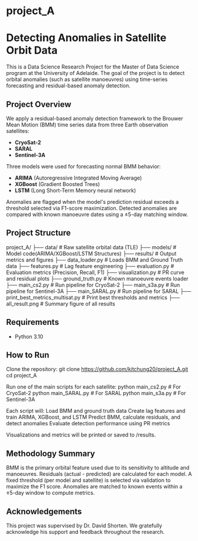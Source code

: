 # project_A

# Detecting Anomalies in Satellite Orbit Data

This is a Data Science Research Project for the Master of Data Science program at the University of Adelaide. The goal of the project is to detect orbital anomalies (such as satellite manoeuvres) using time-series forecasting and residual-based anomaly detection.

## Project Overview

We apply a residual-based anomaly detection framework to the Brouwer Mean Motion (BMM) time series data from three Earth observation satellites:

- **CryoSat-2**
- **SARAL**
- **Sentinel-3A**

Three models were used for forecasting normal BMM behavior:

- **ARIMA** (Autoregressive Integrated Moving Average)
- **XGBoost** (Gradient Boosted Trees)
- **LSTM** (Long Short-Term Memory neural network)

Anomalies are flagged when the model's prediction residual exceeds a threshold selected via F1-score maximization. Detected anomalies are compared with known manoeuvre dates using a ±5-day matching window.

## Project Structure
project_A/
├── data/ # Raw satellite orbital data (TLE)
├── models/ # Model code(ARIMA/XGBoost/LSTM Structures)
├── results/ # Output metrics and figures
├── data_loader.py # Loads BMM and Ground Truth data
├── features.py # Lag feature engineering
├── evaluation.py # Evaluation metrics (Precision, Recall, F1)
├── visualization.py # PR curve and residual plots
├── ground_truth.py # Known manoeuvre events loader
├── main_cs2.py # Run pipeline for CryoSat-2
├── main_s3a.py # Run pipeline for Sentinel-3A
├── main_SARAL.py # Run pipeline for SARAL
├── print_best_metrics_multisat.py # Print best thresholds and metrics
├── all_result.png # Summary figure of all results


## Requirements

- Python 3.10

## How to Run

Clone the repository:
git clone https://github.com/kitchung20/project_A.git
cd project_A

Run one of the main scripts for each satellite:
python main_cs2.py     # For CryoSat-2
python main_SARAL.py   # For SARAL
python main_s3a.py     # For Sentinel-3A

Each script will:
Load BMM and ground truth data
Create lag features and train ARIMA, XGBoost, and LSTM
Predict BMM, calculate residuals, and detect anomalies
Evaluate detection performance using PR metrics

Visualizations and metrics will be printed or saved to /results.


## Methodology Summary
BMM is the primary orbital feature used due to its sensitivity to altitude and manoeuvres.
Residuals (actual - predicted) are calculated for each model.
A fixed threshold (per model and satellite) is selected via validation to maximize the F1 score.
Anomalies are matched to known events within a ±5-day window to compute metrics.

## Acknowledgements
This project was supervised by Dr. David Shorten. We gratefully acknowledge his support and feedback throughout the research.
